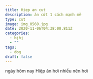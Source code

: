 ```yaml
---
title: Hiep an cut
description: ăn cứt 1 cách mạnh mẽ
type: cut
image: img_0560.jpg
date: 2020-11-06T04:38:00.811Z
categories:
  - hjhj
  - ""
tags:
  - dog
draft: false
---
```

ngày hôm nay Hiệp ăn hơi nhiều nên hơi